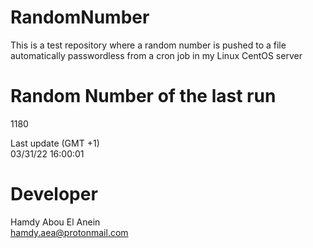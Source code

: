 # RandomNumber    
This is a test repository where a random number is pushed to a file automatically passwordless from a cron job in my Linux CentOS server    
# Random Number of the last run   
1180
      
Last update (GMT +1)    
03/31/22 16:00:01
# Developer    
Hamdy Abou El Anein   
hamdy.aea@protonmail.com
